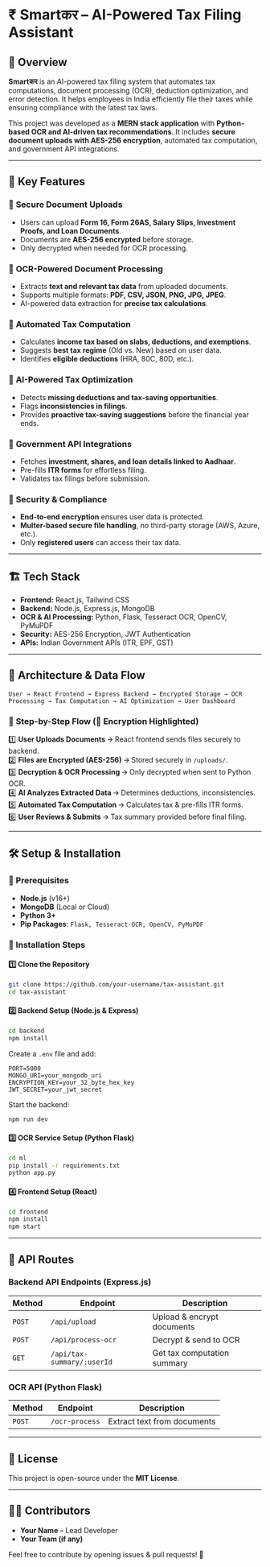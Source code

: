 # ₹ Smartकर – AI-Powered Tax Filing Assistant

## 🚀 Overview
**Smartकर** is an AI-powered tax filing system that automates tax computations, document processing (OCR), deduction optimization, and error detection. It helps employees in India efficiently file their taxes while ensuring compliance with the latest tax laws.

This project was developed as a **MERN stack application** with **Python-based OCR and AI-driven tax recommendations**. It includes **secure document uploads with AES-256 encryption**, automated tax computation, and government API integrations.

---

## 🎯 Key Features

### 🔹 **Secure Document Uploads**
- Users can upload **Form 16, Form 26AS, Salary Slips, Investment Proofs, and Loan Documents**.
- Documents are **AES-256 encrypted** before storage.
- Only decrypted when needed for OCR processing.

### 🔹 **OCR-Powered Document Processing**
- Extracts **text and relevant tax data** from uploaded documents.
- Supports multiple formats: **PDF, CSV, JSON, PNG, JPG, JPEG**.
- AI-powered data extraction for **precise tax calculations**.

### 🔹 **Automated Tax Computation**
- Calculates **income tax based on slabs, deductions, and exemptions**.
- Suggests **best tax regime** (Old vs. New) based on user data.
- Identifies **eligible deductions** (HRA, 80C, 80D, etc.).

### 🔹 **AI-Powered Tax Optimization**
- Detects **missing deductions and tax-saving opportunities**.
- Flags **inconsistencies in filings**.
- Provides **proactive tax-saving suggestions** before the financial year ends.

### 🔹 **Government API Integrations**
- Fetches **investment, shares, and loan details linked to Aadhaar**.
- Pre-fills **ITR forms** for effortless filing.
- Validates tax filings before submission.

### 🔹 **Security & Compliance**
- **End-to-end encryption** ensures user data is protected.
- **Multer-based secure file handling**, no third-party storage (AWS, Azure, etc.).
- Only **registered users** can access their tax data.

---

## 🏗️ Tech Stack
- **Frontend:** React.js, Tailwind CSS
- **Backend:** Node.js, Express.js, MongoDB
- **OCR & AI Processing:** Python, Flask, Tesseract OCR, OpenCV, PyMuPDF
- **Security:** AES-256 Encryption, JWT Authentication
- **APIs:** Indian Government APIs (ITR, EPF, GST)

---

## 📜 Architecture & Data Flow
```
User → React Frontend → Express Backend → Encrypted Storage → OCR Processing → Tax Computation → AI Optimization → User Dashboard
```
### 🔁 **Step-by-Step Flow** (🔐 Encryption Highlighted)
1️⃣ **User Uploads Documents** 🡪 React frontend sends files securely to backend.  
2️⃣ **Files are Encrypted (AES-256)** 🡪 Stored securely in `/uploads/`.  
3️⃣ **Decryption & OCR Processing** 🡪 Only decrypted when sent to Python OCR.  
4️⃣ **AI Analyzes Extracted Data** 🡪 Determines deductions, inconsistencies.  
5️⃣ **Automated Tax Computation** 🡪 Calculates tax & pre-fills ITR forms.  
6️⃣ **User Reviews & Submits** 🡪 Tax summary provided before final filing.  

---

## 🛠️ Setup & Installation

### 🔧 Prerequisites
- **Node.js** (v16+)
- **MongoDB** (Local or Cloud)
- **Python 3+**
- **Pip Packages**: `Flask, Tesseract-OCR, OpenCV, PyMuPDF`

### 📌 Installation Steps
#### 1️⃣ Clone the Repository
```bash
git clone https://github.com/your-username/tax-assistant.git
cd tax-assistant
```
#### 2️⃣ Backend Setup (Node.js & Express)
```bash
cd backend
npm install
```
Create a `.env` file and add:
```env
PORT=5000
MONGO_URI=your_mongodb_uri
ENCRYPTION_KEY=your_32_byte_hex_key
JWT_SECRET=your_jwt_secret
```
Start the backend:
```bash
npm run dev
```

#### 3️⃣ OCR Service Setup (Python Flask)
```bash
cd ml
pip install -r requirements.txt
python app.py
```

#### 4️⃣ Frontend Setup (React)
```bash
cd frontend
npm install
npm start
```
---

## 🔗 API Routes

### **Backend API Endpoints** (Express.js)
| Method | Endpoint | Description |
|--------|----------|--------------|
| `POST` | `/api/upload` | Upload & encrypt documents |
| `POST` | `/api/process-ocr` | Decrypt & send to OCR |
| `GET` | `/api/tax-summary/:userId` | Get tax computation summary |

### **OCR API (Python Flask)**
| Method | Endpoint | Description |
|--------|----------|--------------|
| `POST` | `/ocr-process` | Extract text from documents |

---

## 📜 License
This project is open-source under the **MIT License**.

---

## 👨‍💻 Contributors
- **Your Name** – Lead Developer  
- **Your Team (if any)**  

Feel free to contribute by opening issues & pull requests! 🚀


